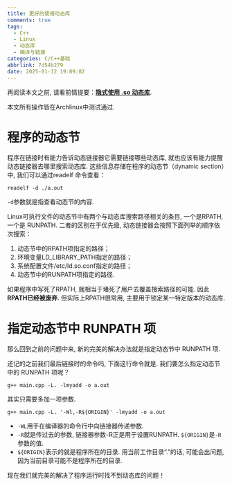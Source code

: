 ```yaml
---
title: 更好的使用动态库
comments: true
tags:
  - C++
  - Linux
  - 动态库
  - 编译与链接
categories: C/C++基础
abbrlink: 7d54b279
date: 2025-01-12 19:09:02
---
```


再阅读本文之前, 请看前情提要：[**隐式使用 .so 动态库**](/posts/acafc476/).

本文所有操作皆在Archlinux中测试通过. 

# 程序的动态节

程序在链接时有能力告诉动态链接器它需要链接哪些动态库, 就也应该有能力提醒动态链接器去哪里搜索动态库. 这些信息存储在程序的动态节（dynamic section）中, 我们可以通过readelf 命令查看： 

```shell
readelf -d ./a.out
```

`-d`参数就是指查看动态节的内容.


Linux可执行文件的动态节中有两个与动态库搜索路径相关的条目, 一个是RPATH, 一个是 RUNPATH. 二者的区别在于优先级, 动态链接器会按照下面列举的顺序依次搜索： 

1. 动态节中的RPATH项指定的路径； 
2. 环境变量LD_LIBRARY_PATH指定的路径；
3. 系统配置文件/etc/ld.so.conf指定的路径； 
4. 动态节中的RUNPATH项指定的路径.  


如果程序中写死了RPATH, 就相当于堵死了用户去覆盖搜索路径的可能. 因此**RPATH已经被废弃**. 但实际上RPATH很常用, 主要用于锁定某一特定版本的动态库. 


# 指定动态节中 RUNPATH 项

那么回到之前的问题中来, 新的完美的解决办法就是指定动态节中 RUNPATH 项.

还记的之前我们最后链接时的命令吗, 下面这行命令就是. 我们要怎么指定动态节中的 RUNPATH 项呢？

```shell
g++ main.cpp -L. -lmyadd -o a.out
```

其实只需要多加一项参数. 

```shell
g++ main.cpp -L. '-Wl,-R${ORIGIN}' -lmyadd -o a.out
```

- `-WL`用于在编译器的命令行中向链接器传递参数. 
- `-R`就是传过去的参数, 链接器参数-R正是用于设置RUNPATH. `${ORIGIN}`是`-R`参数的值. 
- `${ORIGIN}`表示的就是程序所在的目录. 用当前工作目录“.”的话, 可能会出问题, 因为当前目录可能不是程序所在的目录. 

现在我们就完美的解决了程序运行时找不到动态库的问题！









